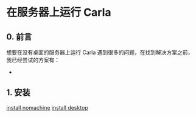 # 在服务器上运行 Carla

## 0. 前言

想要在没有桌面的服务器上运行 Carla 遇到很多的问题，在找到解决方案之前，我已经尝试的方案有：

- 

## 1. 安装

[install nomachine](https://github.com/jbnunn/CARLADesktop)
[install desktop](https://tecadmin.net/how-to-install-xrdp-on-ubuntu-20-04/)